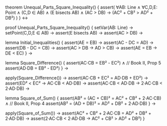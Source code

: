 theorem Unequal_Parts_Square_Inequality() {
  assert(
    ∀AB: Line ∧ ∀C,D,E: Point ∧
    (C,D ∈ AB) ∧ (E bisects AB) ∧ (AC > DB) →
    (AC² + CB² > AD² + DB²)
  )
} ↔

proof Unequal_Parts_Square_Inequality() {
  setVar(AB: Line) →
  setPoint(C,D,E ∈ AB) →
  assert(E bisects AB) → 
  assert(AC > DB) →
  
  lemma Initial_Inequalities() {
    assert(AE = EB) →
    assert(AC - DC = AD) →
    assert(DB - DC = CB) →
    assert(AC > DB → AD > CB) →
    assert(AE = EB → DE < EC)
  } →

  lemma Square_Difference() {
    assert(AC·CB = EB² - EC²) ∧   // Book II, Prop 5
    assert(AD·DB = EB² - ED²)
  } →
  
  apply(Square_Difference()) →
  assert(AC·CB + EC² = AD·DB + ED²) →
  assert(ED² < EC² → AC·CB < AD·DB) →
  assert(AC·CB < AD·DB → 2·AC·CB < 2·AD·DB) →

  lemma Square_of_Sum() {
    assert(AB² = (AC + CB)² = AC² + CB² + 2·AC·CB) ∧   // Book II, Prop 4
    assert(AB² = (AD + DB)² = AD² + DB² + 2·AD·DB)
  } →

  apply(Square_of_Sum()) →
  assert(AC² + CB² + 2·AC·CB = AD² + DB² + 2·AD·DB) →
  assert(2·AC·CB < 2·AD·DB → AC² + CB² > AD² + DB²)
}